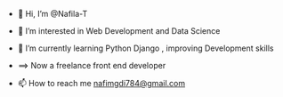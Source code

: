 - 👋 Hi, I’m @Nafila-T
- 👀 I’m interested in Web Development and Data Science
- 🌱 I’m currently learning Python Django , improving Development skills
- ==> Now a freelance front end developer
  
- 📫 How to reach me nafimgdi784@gmail.com

<!---
Nafila-T/Nafila-T is a ✨ special ✨ repository because its `README.md` (this file) appears on your GitHub profile.
You can click the Preview link to take a look at your changes.
--->
